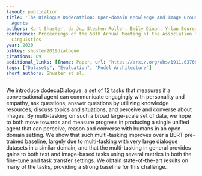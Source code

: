 ```yaml
---
layout: publication
title: 'The Dialogue Dodecathlon: Open-domain Knowledge And Image Grounded Conversational
  Agents'
authors: Kurt Shuster, da Ju, Stephen Roller, Emily Dinan, Y-lan Boureau, Jason Weston
conference: Proceedings of the 58th Annual Meeting of the Association for Computational
  Linguistics
year: 2020
bibkey: shuster2019dialogue
citations: 69
additional_links: [{name: Paper, url: 'https://arxiv.org/abs/1911.03768'}]
tags: ["Datasets", "Evaluation", "Model Architecture"]
short_authors: Shuster et al.
---
```

We introduce dodecaDialogue: a set of 12 tasks that measures if a
conversational agent can communicate engagingly with personality and empathy,
ask questions, answer questions by utilizing knowledge resources, discuss
topics and situations, and perceive and converse about images. By multi-tasking
on such a broad large-scale set of data, we hope to both move towards and
measure progress in producing a single unified agent that can perceive, reason
and converse with humans in an open-domain setting. We show that such
multi-tasking improves over a BERT pre-trained baseline, largely due to
multi-tasking with very large dialogue datasets in a similar domain, and that
the multi-tasking in general provides gains to both text and image-based tasks
using several metrics in both the fine-tune and task transfer settings. We
obtain state-of-the-art results on many of the tasks, providing a strong
baseline for this challenge.